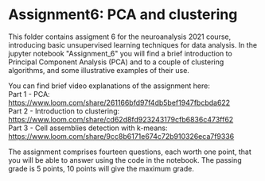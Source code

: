 # Assignment6: PCA and clustering

This folder contains assigment 6 for the neuroanalysis 2021 course, introducing basic unsupervised learning techniques for data analysis.
In the jupyter notebook "Assignment_6" you will find a brief introduction to Principal Component Analysis (PCA) and to a couple of clustering algorithms, and some illustrative examples of their use.   

You can find brief video explanations of the assignment here:    
Part 1 - PCA:  https://www.loom.com/share/261166bfd97f4db5bef1947fbcbda622  
Part 2 - Introduction to clustering: https://www.loom.com/share/cd62d8fd923243179cfb6836c473ff62  
Part 3 - Cell assemblies detection with k-means: https://www.loom.com/share/9cc8b6171e674c72b910326eca7f9336  

The assignment comprises fourteen questions, each worth one point, that you will be able to answer using the code in the notebook. The passing grade is 5 points, 10 points will give the maximum grade.
